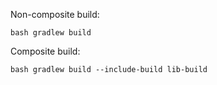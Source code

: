 Non-composite build:

`bash gradlew build`

Composite build:

`bash gradlew build --include-build lib-build`
